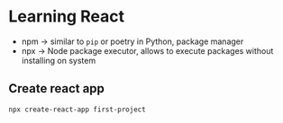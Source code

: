# Learning React

* npm -> similar to `pip` or poetry in Python, package manager
* npx -> Node package executor, allows to execute packages without installing on system

## Create react app
```
npx create-react-app first-project
```
